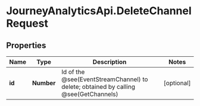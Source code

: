 # JourneyAnalyticsApi.DeleteChannelRequest

## Properties

Name | Type | Description | Notes
------------ | ------------- | ------------- | -------------
**id** | **Number** | Id of the @see(EventStreamChannel) to delete; obtained by calling @see(GetChannels) | [optional] 


